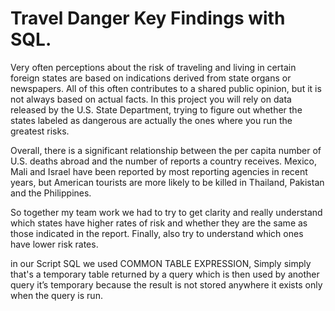 # Travel Danger Key Findings with SQL.

Very often perceptions about the risk of traveling and living in certain foreign states are based on indications derived from state organs or newspapers. 
All of this often contributes to a shared public opinion, but it is not always based on actual facts. 
In this project you will rely on data released by the U.S. State Department, trying to figure out whether the states labeled as dangerous are actually the ones 
where you run the greatest risks. 

Overall, there is a significant relationship between the per capita number of U.S. deaths abroad and the number of reports a country receives. 
Mexico, Mali and Israel have been reported by most reporting agencies in recent years, but American tourists are more likely to be killed in Thailand, 
Pakistan and the Philippines.

So together my team work we had to try to get clarity and really understand which states have higher rates of risk and whether they are the same as those indicated
in the report. Finally, also try to understand which ones have lower risk rates. 

in our Script SQL we used COMMON TABLE EXPRESSION, Simply simply that's a temporary table returned by a query which is then used by another query it’s temporary because the result is not stored anywhere it exists only when the query is run.
